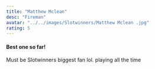 ```yaml
---
title: "Matthew Mclean"
desc: "Fireman"
avatar: "../../images/Slotwinners/Matthew Mclean .jpg"
rating: 5
---
```

#### Best one so far!
Must be Slotwinners biggest fan lol. playing all the time
